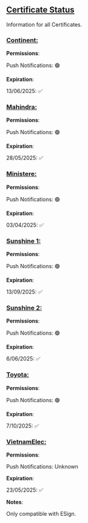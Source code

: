 ## [Certificate Status](accent://)

Information for all Certificates.

### [Continent:](accent://)

**Permissions**:

Push Notifications: 🟢

**Expiration**: 

13/06/2025: ✅

### [Mahindra:](accent://)

**Permissions**:

Push Notifications: 🟢

**Expiration**: 

28/05/2025: ✅


### [Ministere:](accent://)

**Permissions**:

Push Notifications: 🟢

**Expiration**: 

03/04/2025: ✅

### [Sunshine 1:](accent://)

**Permissions**:

Push Notifications: 🟢

**Expiration**: 

13/09/2025: ✅

### [Sunshine 2:](accent://)

**Permissions**:

Push Notifications: 🟢

**Expiration**: 

6/06/2025: ✅

### [Toyota:](accent://)

**Permissions**:

Push Notifications: 🟢

**Expiration**: 

7/10/2025: ✅

### [VietnamElec:](accent://)

**Permissions**:

Push Notifications: Unknown

**Expiration**: 

23/05/2025: ✅

**Notes**:

Only compatible with ESign.
